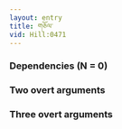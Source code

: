 ```yaml
---
layout: entry
title: གཅོལ་
vid: Hill:0471
---
```

### Dependencies (N = 0)


### Two overt arguments


### Three overt arguments
